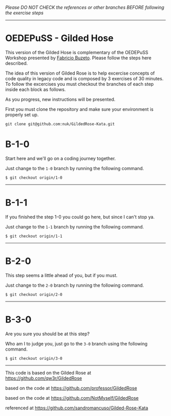 
*Please DO NOT CHECK the references or other branches BEFORE following the exercise steps*

---

OEDEPuSS - Gilded Hose
===

This version of the Gilded Hose is complementary of the OEDEPuSS Workshop presented by [Fabricio Buzeto](http://about.buzeto.com). Please follow the steps here described.

The idea of this version of Gilded Rose is to help excercise concepts of code quality in legacy code and is composed by 3 exercises of 30 minutes. To follow the excercises you must checkout the branches of each step inside each block as follows.

As you progress, new instructions will be presented.

First you must clone the repository and make sure your environment is properly set up.

    git clone git@github.com:nuk/GildedRose-Kata.git

B-1-0
======

Start here and we'll go on a coding journey together.

Just change to the `1-0` branch by running the following command.

    $ git checkout origin/1-0

----

B-1-1
======

If you finished the step 1-0 you could go here, but since I can't stop ya.

Just change to the `1-1` branch by running the following command.

    $ git checkout origin/1-1

----

B-2-0
======

This step seems a little ahead of you, but if you must.

Just change to the `2-0` branch by running the following command.

    $ git checkout origin/2-0


----

B-3-0
======

Are you sure you should be at this step?

Who am I to judge you, just go to the `3-0` branch using the following command.

    $ git checkout origin/3-0

----

This code is based on the Gilded Rose at https://github.com/qw3r/GildedRose
  
based on the code at https://github.com/professor/GildedRose
  
based on the code at https://github.com/NotMyself/GildedRose

referenced at https://github.com/sandromancuso/Gilded-Rose-Kata
